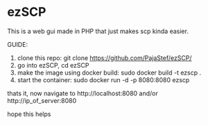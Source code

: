 # ezSCP
This is a web gui made in PHP that just makes scp kinda easier.

GUIDE:
1. clone this repo: git clone https://github.com/PajaStef/ezSCP/
2. go into ezSCP, cd ezSCP
3. make the image using docker build: sudo docker build -t ezscp .
4. start the container: sudo docker run -d -p 8080:8080 ezscp

thats it, now navigate to http://localhost:8080 and/or http://ip_of_server:8080

hope this helps
